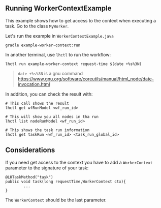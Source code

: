 ## Running WorkerContextExample

This example shows how to get access to the context when executing a task.
Go to the class `MyWorker`.

Let's run the example in `WorkerContextExample.java`

```
gradle example-worker-context:run
```

In another terminal, use `lhctl` to run the workflow:

```
lhctl run example-worker-context request-time $(date +%s%3N)
```

> `date +%s%3N` is a gnu command https://www.gnu.org/software/coreutils/manual/html_node/date-invocation.html

In addition, you can check the result with:

```
# This call shows the result
lhctl get wfRunModel <wf_run_id>

# This will show you all nodes in tha run
lhctl list nodeRunModel <wf_run_id>

# This shows the task run information
lhctl get taskRun <wf_run_id> <task_run_global_id>
```

## Considerations

If you need get access to the context you have to add a `WorkerContext`
parameter to the signature of your task:

```
@LHTaskMethod("task")
public void task(long requestTime,WorkerContext ctx){
        ...
}
```

The `WorkerContext` should be the last parameter.
